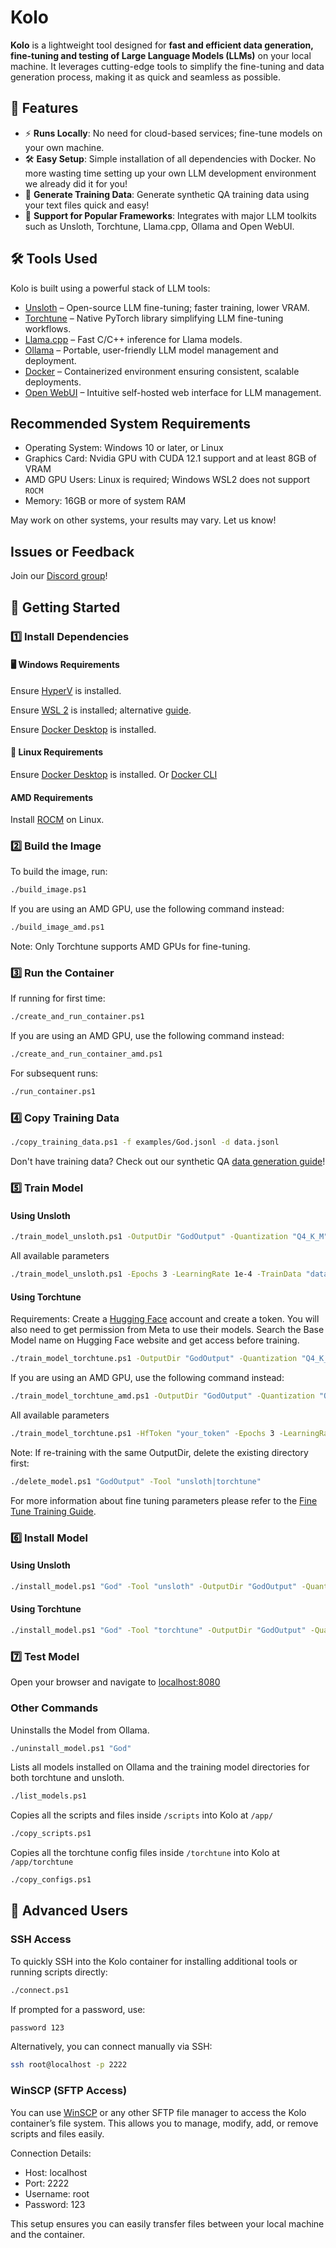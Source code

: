 # Kolo

**Kolo** is a lightweight tool designed for **fast and efficient data generation, fine-tuning and testing of Large Language Models (LLMs)** on your local machine. It leverages cutting-edge tools to simplify the fine-tuning and data generation process, making it as quick and seamless as possible.

## 🚀 Features

- ⚡ **Runs Locally**: No need for cloud-based services; fine-tune models on your own machine.
- 🛠 **Easy Setup**: Simple installation of all dependencies with Docker. No more wasting time setting up your own LLM development environment we already did it for you!
- 📁 **Generate Training Data**: Generate synthetic QA training data using your text files quick and easy!
- 🔌 **Support for Popular Frameworks**: Integrates with major LLM toolkits such as Unsloth, Torchtune, Llama.cpp, Ollama and Open WebUI.

## 🛠 Tools Used

Kolo is built using a powerful stack of LLM tools:

- [Unsloth](https://github.com/unslothai/unsloth) – Open-source LLM fine-tuning; faster training, lower VRAM.
- [Torchtune](https://github.com/pytorch/torchtune) – Native PyTorch library simplifying LLM fine-tuning workflows.
- [Llama.cpp](https://github.com/ggerganov/llama.cpp) – Fast C/C++ inference for Llama models.
- [Ollama](https://ollama.ai/) – Portable, user-friendly LLM model management and deployment.
- [Docker](https://www.docker.com/) – Containerized environment ensuring consistent, scalable deployments.
- [Open WebUI](https://github.com/open-webui/open-webui) – Intuitive self-hosted web interface for LLM management.

## Recommended System Requirements

- Operating System: Windows 10 or later, or Linux
- Graphics Card: Nvidia GPU with CUDA 12.1 support and at least 8GB of VRAM
- AMD GPU Users: Linux is required; Windows WSL2 does not support `ROCM`
- Memory: 16GB or more of system RAM

May work on other systems, your results may vary. Let us know!

## Issues or Feedback

Join our [Discord group](https://discord.gg/Ewe4hf5x3n)!

## 🏃 Getting Started

### 1️⃣ Install Dependencies

#### 🖥️ Windows Requirements

Ensure [HyperV](https://learn.microsoft.com/en-us/windows-server/virtualization/hyper-v/get-started/install-hyper-v?pivots=windows) is installed.

Ensure [WSL 2](https://learn.microsoft.com/en-us/windows/wsl/install) is installed; alternative [guide](https://learn.microsoft.com/en-us/windows/wsl/tutorials/wsl-containers).

Ensure [Docker Desktop](https://docs.docker.com/get-docker/) is installed.

#### 🐧 Linux Requirements

Ensure [Docker Desktop](https://docs.docker.com/get-docker/) is installed. Or [Docker CLI](https://docs.docker.com/engine/install/ubuntu/#install-using-the-repository)

#### AMD Requirements

Install [ROCM](https://rocm.docs.amd.com/projects/install-on-linux/en/latest/install/quick-start.html) on Linux.

### 2️⃣ Build the Image

To build the image, run:

```bash
./build_image.ps1
```

If you are using an AMD GPU, use the following command instead:

```bash
./build_image_amd.ps1
```

Note: Only Torchtune supports AMD GPUs for fine-tuning.

### 3️⃣ Run the Container

If running for first time:

```bash
./create_and_run_container.ps1
```

If you are using an AMD GPU, use the following command instead:

```bash
./create_and_run_container_amd.ps1
```

For subsequent runs:

```bash
./run_container.ps1
```

### 4️⃣ Copy Training Data

```bash
./copy_training_data.ps1 -f examples/God.jsonl -d data.jsonl
```

Don't have training data? Check out our synthetic QA [data generation guide](GenerateTrainingDataGuide.md)!

### 5️⃣ Train Model

#### Using Unsloth

```bash
./train_model_unsloth.ps1 -OutputDir "GodOutput" -Quantization "Q4_K_M" -TrainData "data.jsonl"
```

All available parameters

```bash
./train_model_unsloth.ps1 -Epochs 3 -LearningRate 1e-4 -TrainData "data.jsonl" -BaseModel "unsloth/Llama-3.2-1B-Instruct-bnb-4bit" -ChatTemplate "llama-3.1" -LoraRank 16 -LoraAlpha 16 -LoraDropout 0 -MaxSeqLength 1024 -WarmupSteps 10 -SaveSteps 500 -SaveTotalLimit 5 -Seed 1337 -SchedulerType "linear" -BatchSize 2 -OutputDir "GodOutput" -Quantization "Q4_K_M" -WeightDecay 0
```

#### Using Torchtune

Requirements: Create a [Hugging Face](https://huggingface.co/) account and create a token. You will also need to get permission from Meta to use their models. Search the Base Model name on Hugging Face website and get access before training.

```bash
./train_model_torchtune.ps1 -OutputDir "GodOutput" -Quantization "Q4_K_M" -TrainData "data.json" -HfToken "your_token"
```

If you are using an AMD GPU, use the following command instead:

```bash
./train_model_torchtune_amd.ps1 -OutputDir "GodOutput" -Quantization "Q4_K_M" -TrainData "data.json" -HfToken "your_token"
```

All available parameters

```bash
./train_model_torchtune.ps1 -HfToken "your_token" -Epochs 3 -LearningRate 1e-4 -TrainData "data.json" -BaseModel "Meta-llama/Llama-3.2-1B-Instruct" -LoraRank 16 -LoraAlpha 16 -LoraDropout 0 -MaxSeqLength 1024 -WarmupSteps 10 -Seed 1337 -SchedulerType "cosine" -BatchSize 2 -OutputDir "GodOutput" -Quantization "Q4_K_M" -WeightDecay 0
```

Note: If re-training with the same OutputDir, delete the existing directory first:

```bash
./delete_model.ps1 "GodOutput" -Tool "unsloth|torchtune"
```

For more information about fine tuning parameters please refer to the [Fine Tune Training Guide](https://github.com/MaxHastings/Kolo/blob/main/FineTuningGuide.md).

### 6️⃣ Install Model

#### Using Unsloth

```bash
./install_model.ps1 "God" -Tool "unsloth" -OutputDir "GodOutput" -Quantization "Q4_K_M"
```

#### Using Torchtune

```bash
./install_model.ps1 "God" -Tool "torchtune" -OutputDir "GodOutput" -Quantization "Q4_K_M"
```

### 7️⃣ Test Model

Open your browser and navigate to [localhost:8080](http://localhost:8080/)

### Other Commands

Uninstalls the Model from Ollama.

```bash
./uninstall_model.ps1 "God"
```

Lists all models installed on Ollama and the training model directories for both torchtune and unsloth.

```bash
./list_models.ps1
```

Copies all the scripts and files inside `/scripts` into Kolo at `/app/`

```bash
./copy_scripts.ps1
```

Copies all the torchtune config files inside `/torchtune` into Kolo at `/app/torchtune`

```bash
./copy_configs.ps1
```

## 🔧 Advanced Users

### SSH Access

To quickly SSH into the Kolo container for installing additional tools or running scripts directly:

```bash
./connect.ps1
```

If prompted for a password, use:

```bash
password 123
```

Alternatively, you can connect manually via SSH:

```bash
ssh root@localhost -p 2222
```

### WinSCP (SFTP Access)

You can use [WinSCP](https://winscp.net/eng/index.php) or any other SFTP file manager to access the Kolo container’s file system. This allows you to manage, modify, add, or remove scripts and files easily.

Connection Details:

- Host: localhost
- Port: 2222
- Username: root
- Password: 123

This setup ensures you can easily transfer files between your local machine and the container.
